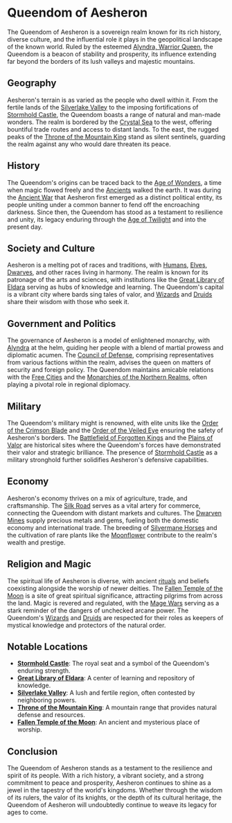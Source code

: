 # Queendom of Aesheron

The Queendom of Aesheron is a sovereign realm known for its rich history, diverse culture, and the influential role it plays in the geopolitical landscape of the known world. Ruled by the esteemed [Alyndra, Warrior Queen](Alyndra%2C%20Warrior%20Queen.md), the Queendom is a beacon of stability and prosperity, its influence extending far beyond the borders of its lush valleys and majestic mountains.

## Geography

Aesheron's terrain is as varied as the people who dwell within it. From the fertile lands of the [Silverlake Valley](Silverlake%20Valley.md) to the imposing fortifications of [Stormhold Castle](Stormhold%20Castle.md), the Queendom boasts a range of natural and man-made wonders. The realm is bordered by the [Crystal Sea](Crystal%20Sea.md) to the west, offering bountiful trade routes and access to distant lands. To the east, the rugged peaks of the [Throne of the Mountain King](Throne%20of%20the%20Mountain%20King.md) stand as silent sentinels, guarding the realm against any who would dare threaten its peace.

## History

The Queendom's origins can be traced back to the [Age of Wonders](Age%20of%20Wonders.md), a time when magic flowed freely and the [Ancients](Ancients.md) walked the earth. It was during the [Ancient War](Ancient%20War.md) that Aesheron first emerged as a distinct political entity, its people uniting under a common banner to fend off the encroaching darkness. Since then, the Queendom has stood as a testament to resilience and unity, its legacy enduring through the [Age of Twilight](Age%20of%20Twilight.md) and into the present day.

## Society and Culture

Aesheron is a melting pot of races and traditions, with [Humans](Humans.md), [Elves](Elves.md), [Dwarves](Dwarves.md), and other races living in harmony. The realm is known for its patronage of the arts and sciences, with institutions like the [Great Library of Eldara](Great%20Library%20of%20Eldara.md) serving as hubs of knowledge and learning. The Queendom's capital is a vibrant city where bards sing tales of valor, and [Wizards](Wizards.md) and [Druids](Druids.md) share their wisdom with those who seek it.

## Government and Politics

The governance of Aesheron is a model of enlightened monarchy, with [Alyndra](Alyndra.md) at the helm, guiding her people with a blend of martial prowess and diplomatic acumen. The [Council of Defense](Council%20of%20Defense.md), comprising representatives from various factions within the realm, advises the queen on matters of security and foreign policy. The Queendom maintains amicable relations with the [Free Cities](Free%20Cities.md) and the [Monarchies of the Northern Realms](Monarchies%20of%20the%20Northern%20Realms.md), often playing a pivotal role in regional diplomacy.

## Military

The Queendom's military might is renowned, with elite units like the [Order of the Crimson Blade](Order%20of%20the%20Crimson%20Blade.md) and the [Order of the Veiled Eye](Order%20of%20the%20Veiled%20Eye.md) ensuring the safety of Aesheron's borders. The [Battlefield of Forgotten Kings](Battlefield%20of%20Forgotten%20Kings.md) and the [Plains of Valor](Plains%20of%20Valor.md) are historical sites where the Queendom's forces have demonstrated their valor and strategic brilliance. The presence of [Stormhold Castle](Stormhold%20Castle.md) as a military stronghold further solidifies Aesheron's defensive capabilities.

## Economy

Aesheron's economy thrives on a mix of agriculture, trade, and craftsmanship. The [Silk Road](Silk%20Road.md) serves as a vital artery for commerce, connecting the Queendom with distant markets and cultures. The [Dwarven Mines](Dwarven%20Mines.md) supply precious metals and gems, fueling both the domestic economy and international trade. The breeding of [Silvermane Horses](Silvermane%20Horses.md) and the cultivation of rare plants like the [Moonflower](Moonflower.md) contribute to the realm's wealth and prestige.

## Religion and Magic

The spiritual life of Aesheron is diverse, with ancient [rituals](Rituals.md) and beliefs coexisting alongside the worship of newer deities. The [Fallen Temple of the Moon](Fallen%20Temple%20of%20the%20Moon.md) is a site of great spiritual significance, attracting pilgrims from across the land. Magic is revered and regulated, with the [Mage Wars](Mage%20Wars.md) serving as a stark reminder of the dangers of unchecked arcane power. The Queendom's [Wizards](Wizards.md) and [Druids](Druids.md) are respected for their roles as keepers of mystical knowledge and protectors of the natural order.

## Notable Locations

- **[Stormhold Castle](Stormhold%20Castle.md)**: The royal seat and a symbol of the Queendom's enduring strength.
- **[Great Library of Eldara](Great%20Library%20of%20Eldara.md)**: A center of learning and repository of knowledge.
- **[Silverlake Valley](Silverlake%20Valley.md)**: A lush and fertile region, often contested by neighboring powers.
- **[Throne of the Mountain King](Throne%20of%20the%20Mountain%20King.md)**: A mountain range that provides natural defense and resources.
- **[Fallen Temple of the Moon](Fallen%20Temple%20of%20the%20Moon.md)**: An ancient and mysterious place of worship.

## Conclusion

The Queendom of Aesheron stands as a testament to the resilience and spirit of its people. With a rich history, a vibrant society, and a strong commitment to peace and prosperity, Aesheron continues to shine as a jewel in the tapestry of the world's kingdoms. Whether through the wisdom of its rulers, the valor of its knights, or the depth of its cultural heritage, the Queendom of Aesheron will undoubtedly continue to weave its legacy for ages to come.
